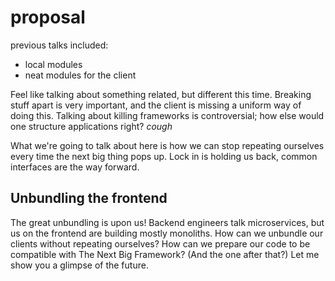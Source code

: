 # proposal
previous talks included:
- local modules
- neat modules for the client

Feel like talking about something related, but different this time. Breaking
stuff apart is very important, and the client is missing a uniform way of doing
this. Talking about killing frameworks is controversial; how else would one
structure applications right? *cough*

What we're going to talk about here is how we can stop repeating ourselves
every time the next big thing pops up. Lock in is holding us back, common
interfaces are the way forward.

## Unbundling the frontend
The great unbundling is upon us! Backend engineers talk microservices, but us
on the frontend are building mostly monoliths. How can we unbundle our clients
without repeating ourselves? How can we prepare our code to be compatible with
The Next Big Framework? (And the one after that?) Let me show you a glimpse of
the future.
